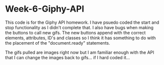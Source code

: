 # Week-6-Giphy-API
This code is for the Giphy API homework. I have psuedo coded the start and stop functionality as I didn't complete that. I also have bugs when making the buttons to call new gifs. The new buttons append with the correct elements, attributes, ID's and classes so I think it has something to do with the placement of the "document.ready" statements.

The gifs pulled are images right now but I am familiar enough with the API that I can change the images back to gifs... if I hard coded it...
